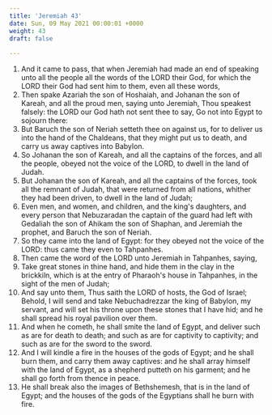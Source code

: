 ```yaml
---
title: 'Jeremiah 43'
date: Sun, 09 May 2021 00:00:01 +0000
weight: 43
draft: false
  
---
```


1. And it came to pass, that when Jeremiah had made an end of speaking unto all the people all the words of the LORD their God, for which the LORD their God had sent him to them, even all these words,
2. Then spake Azariah the son of Hoshaiah, and Johanan the son of Kareah, and all the proud men, saying unto Jeremiah, Thou speakest falsely: the LORD our God hath not sent thee to say, Go not into Egypt to sojourn there:
3. But Baruch the son of Neriah setteth thee on against us, for to deliver us into the hand of the Chaldeans, that they might put us to death, and carry us away captives into Babylon.
4. So Johanan the son of Kareah, and all the captains of the forces, and all the people, obeyed not the voice of the LORD, to dwell in the land of Judah.
5. But Johanan the son of Kareah, and all the captains of the forces, took all the remnant of Judah, that were returned from all nations, whither they had been driven, to dwell in the land of Judah;
6. Even men, and women, and children, and the king's daughters, and every person that Nebuzaradan the captain of the guard had left with Gedaliah the son of Ahikam the son of Shaphan, and Jeremiah the prophet, and Baruch the son of Neriah.
7. So they came into the land of Egypt: for they obeyed not the voice of the LORD: thus came they even to Tahpanhes.
8. Then came the word of the LORD unto Jeremiah in Tahpanhes, saying,
9. Take great stones in thine hand, and hide them in the clay in the brickkiln, which is at the entry of Pharaoh's house in Tahpanhes, in the sight of the men of Judah;
10. And say unto them, Thus saith the LORD of hosts, the God of Israel; Behold, I will send and take Nebuchadrezzar the king of Babylon, my servant, and will set his throne upon these stones that I have hid; and he shall spread his royal pavilion over them.
11. And when he cometh, he shall smite the land of Egypt, and deliver such as are for death to death; and such as are for captivity to captivity; and such as are for the sword to the sword.
12. And I will kindle a fire in the houses of the gods of Egypt; and he shall burn them, and carry them away captives: and he shall array himself with the land of Egypt, as a shepherd putteth on his garment; and he shall go forth from thence in peace.
13. He shall break also the images of Bethshemesh, that is in the land of Egypt; and the houses of the gods of the Egyptians shall he burn with fire.
